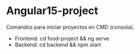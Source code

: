 # Angular15-project
Comandos para iniciar proyectos en CMD (consola).
- Frontend: cd food-project && ng serve 
- Backend: cd backend && npm start 
